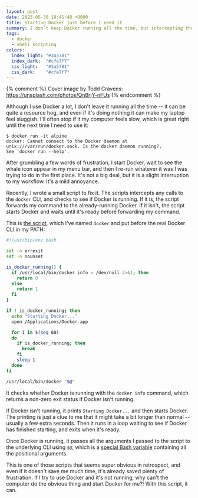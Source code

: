 ```yaml
---
layout: post
date: 2023-05-30 19:41:48 +0000
title: Starting Docker just before I need it
summary: I don’t keep Docker running all the time, but intercepting the `docker` command means it’s always running when I need it.
tags:
  - docker
  - shell scripting
colors:
  index_light: "#3a5781"
  index_dark:  "#cfe7f7"
  css_light:   "#3a5781"
  css_dark:    "#cfe7f7"
---
```


{% comment %}
  Cover image by Todd Cravens: https://unsplash.com/photos/QnBrjY-nFUs
{% endcomment %}

Although I use Docker a lot, I don't leave it running all the time -- it can be quite a resource hog, and even if it's doing nothing it can make my laptop feel sluggish.
I'll often stop if it my computer feels slow, which is great right until the next time I need to use it:

```console
$ docker run -it alpine
docker: Cannot connect to the Docker daemon at unix:///var/run/docker.sock. Is the docker daemon running?.
See 'docker run --help'.
```

After grumbling a few words of frustration, I start Docker, wait to see the whale icon appear in my menu bar, and then I re-run whatever it was I was trying to do in the first place.
It's not a big deal, but it is a slight interruption to my workflow.
It's a mild annoyance.

Recently, I wrote a small script to fix it.
The scripts intercepts any calls to the `docker` CLI, and checks to see if Docker is running.
If it is, the script forwards my command to the already-running Docker.
If it isn't, the script starts Docker and waits until it's ready before forwarding my command.

This is [the script], which I've named `docker` and put before the real Docker CLI in my PATH:

```bash
#!/usr/bin/env bash

set -o errexit
set -o nounset

is_docker_running() {
  if /usr/local/bin/docker info > /dev/null 2>&1; then
    return 0
  else
    return 1
  fi
}

if ! is_docker_running; then
  echo "Starting Docker..."
  open /Applications/Docker.app

  for i in $(seq 60)
  do
    if is_docker_running; then
      break
    fi
    sleep 1
  done
fi

/usr/local/bin/docker "$@"
```

It checks whether Docker is running with the `docker info` command, which returns a non-zero exit status if Docker isn't running.

If Docker isn't running, it prints `Starting Docker...` and then starts Docker.
The printing is just a clue to me that it might take a bit longer than normal -- usually a few extra seconds.
Then it runs in a loop waiting to see if Docker has finished starting, and exits when it's ready.

Once Docker is running, it passes all the arguments I passed to the script to the underlying CLI using `$@`, which is a [special Bash variable][dollar_at] containing all the positional arguments.

This is one of those scripts that seems super obvious in retrospect, and even if it doesn't save me much time, it's already saved plenty of frustration.
If I try to use Docker and it's not running, why can't the computer do the obvious thing and start Docker for me?!
With this script, it can.

[paper cut]: https://en.wikipedia.org/wiki/Paper_cut_bug
[dollar_at]: https://www.gnu.org/software/bash/manual/html_node/Special-Parameters.html#index-_0024_0040
[the script]: https://github.com/alexwlchan/scripts/blob/main/docker/docker
